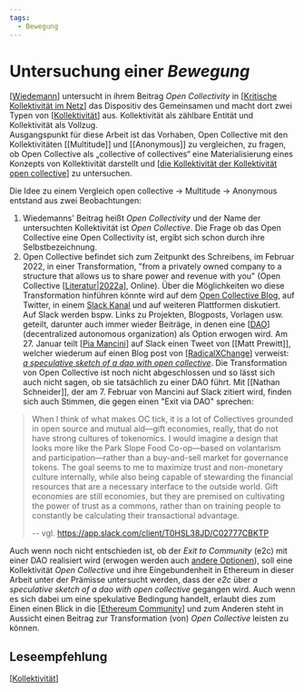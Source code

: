 ```yaml
---
tags: 
  - Bewegung
---
```


# Untersuchung einer _Bewegung_
[[Wiedemann]] untersucht in ihrem Beitrag _Open Collectivity_ in [[Kritische Kollektivität im Netz]] das Dispositiv des Gemeinsamen und macht dort zwei Typen von [[Kollektivität]] aus. Kollektivität als zählbare Entität und Kollektivität als Vollzug.  
Ausgangspunkt für diese Arbeit ist das Vorhaben, Open Collective mit den Kollektivitäten [[Multitude]] und [[Anonymous]] zu vergleichen, zu fragen, ob Open Collective als „collective of collectives“ eine Materialisierung eines Konzepts von Kollektivität darstellt und [[die Kollektivität der Kollektivität open collective]] zu untersuchen.

Die Idee zu einem Vergleich open collective → Multitude → Anonymous entstand aus zwei Beobachtungen:
1. Wiedemanns' Beitrag heißt _Open Collectivity_ und der Name der untersuchten Kollektivität ist _Open Collective_. Die Frage ob das Open Collective eine Open Collectivity ist, ergibt sich schon durch ihre Selbstbezeichnung.
2. Open Collective befindet sich zum Zeitpunkt des Schreibens, im Februar 2022, in einer Transformation, "from a privately owned company to a structure that allows us to share power and revenue with you" (Open Collective [[Literatur|2022a]], Online). Über die Möglichkeiten wo diese Transformation hinführen könnte wird auf dem [Open Collective Blog](https://blog.opencollective.com/), auf Twitter, in einem [Slack Kanal](https://app.slack.com/client/T0HSL38JD/C02777CBKTP) und auf weiteren Plattformen diskutiert. Auf Slack werden bspw. Links zu Projekten, Blogposts, Vorlagen usw. geteilt, darunter auch immer wieder Beiträge, in denen eine [[DAO]] (decentralized autonomous organization) als Option erwogen wird. Am 27. Januar teilt [[Pia Mancini]] auf Slack einen Tweet von [[Matt Prewitt]], welcher wiederum auf einen Blog post von [[RadicalXChange]] verweist: [_a speculative sketch of a dao with open collective_](https://www.radicalxchange.org/media/blog/a-speculative-sketch-of-a-dao-with-open-collective/). Die Transformation von Open Collective ist noch nicht abgeschlossen und so lässt sich auch nicht sagen, ob sie tatsächlich zu einer DAO führt. Mit [[Nathan Schneider]], der am 7. Februar von Mancini auf Slack zitiert wird, 
  finden sich auch Stimmen, die gegen einen "Exit via DAO" sprechen:
  > When I think of what makes OC tick, it is a lot of Collectives grounded in open source and mutual aid—gift economies, really, that do not have strong cultures of tokenomics. I would imagine a design that looks more like the Park Slope Food Co-op—based on volantarism and participation—rather than a buy-and-sell market for governance tokens. The goal seems to me to maximize trust and non-monetary culture internally, while also being capable of stewarding the financial resources that are a necessary interface to the outside world. Gift economies are still economies, but they are premised on cultivating the power of trust as a commons, rather than on training people to constantly be calculating their transactional advantage.
  > 
  > -- vgl. https://app.slack.com/client/T0HSL38JD/C02777CBKTP

Auch wenn noch nicht entschieden ist, ob der _Exit to Community_ (e2c) mit einer DAO realisiert wird (erwogen werden auch [andere Optionen](https://blog.opencollective.com/exit-to-community-part-2/)), soll eine Kollektivität _Open Collective_ und ihre Eingebundenheit in Ethereum in dieser Arbeit unter der Prämisse untersucht werden, dass der _e2c_ über _a speculative sketch of a dao with open collective_ gegangen wird. Auch wenn es sich dabei um eine spekulative Bedingung handelt, erlaubt dies zum Einen einen Blick in die [[Ethereum Community]] und zum Anderen steht in Aussicht einen Beitrag zur Transformation (von) _Open Collective_ leisten zu können.

## Leseempfehlung
[[Kollektivität]]

[//begin]: # "Autogenerated link references for markdown compatibility"
[Wiedemann]: Wiedemann.md "Carolin Wiedemann"
[Kritische Kollektivität im Netz]: <Kritische Kollektivität im Netz.md> "Kritische Kollektivität im Netz"
[Kollektivität]: Kollektivität.md "(Ambiguitäten der) Kollektivität"
[die Kollektivität der Kollektivität open collective]: <die Kollektivität der Kollektivität open collective.md> "die Kollektivität der Kollektivität Open Collective"
[Literatur|2022a]: Literatur.md "Literatur"
[DAO]: DAO.md "DAO"
[Pia Mancini]: <Pia Mancini.md> "Pia Mancini"
[RadicalXChange]: RadicalxChange.md "RadicalxChange"
[Ethereum Community]: <Ethereum community.md> "Ethereum community"
[//end]: # "Autogenerated link references"